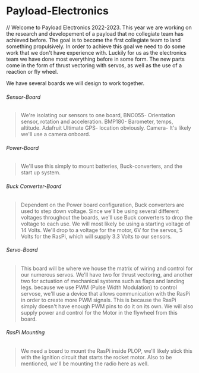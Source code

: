 # Payload-Electronics
// Welcome to Payload Electronics 2022-2023. This year we are working on the research and developement of a payload that no collegiate team has achieved before. 
The goal is to become the first collegiate team to land something propulsively.
In order to achieve this goal we need to do some work that we don't have experience with.
Luckily for us as the electronics team we have done most everything before in some form. The new parts come in the form of thrust vectoring with servos, as well as
the use of a reaction or fly wheel.

We have several boards we will design to work together.

 ###### Sensor-Board
  > We're isolating our sensors to one board, 
       BNO055- Orientation sensor, rotation and acceleration.
       BMP180- Barometer, temps, altitude.
       Adafruit Ultimate GPS- location obviously.
       Camera- It's likely we'll use a camera onboard.
###### Power-Board
   >We'll use this simply to mount batteries, Buck-converters, and the start up system.
   
###### Buck Converter-Board
   >Dependent on the Power board configuration,
     Buck converters are used to step down voltage. 
     Since we'll be using several different voltages throughout the boards, we'll use Buck converters to drop the voltage to each use.
     We will most likely be using a starting voltage of 14 Volts.
        We'll drop to a voltage for the motor, 6V for the servos, 5 Volts for the RasPi, which will supply 3.3 Volts to our sensors.
        
###### Servo-Board
   >This board will be where we house the matrix of wiring and control for our numerous servos.
     We'll have two for thrust vectoring, and another two for actuation of mechanical systems such as flaps and landing legs. 
     because we use PWM (Pulse Width Modulation) to control servose, we'll use a device that allows communication
     with the RasPi in order to create more PWM signals. This is because the RasPi simply doesn't have enough PWM pins to do it on its own.
     We will also supply power and control for the Motor in the flywheel from this board.
     
###### RasPi Mounting
   >We need a board to mount the RasPi inside PLOP, we'll likely stick this with the ignition circuit that starts the rocket motor. Also to be mentioned, we'll be mounting the radio here as well.
   
        
       


  
